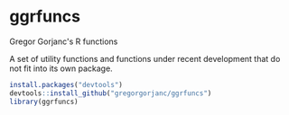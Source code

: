 # ggrfuncs
Gregor Gorjanc's R functions

A set of utility functions and functions under recent development that do not fit into its own package.

```r
install.packages("devtools")
devtools::install_github("gregorgorjanc/ggrfuncs")
library(ggrfuncs)
```
